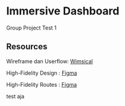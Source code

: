 # Immersive Dashboard

Group Project Test 1

## Resources

Wireframe dan Userflow: [Wimsical](https://whimsical.com/group-project-2-Dc81LaGV2Lpb4AP4Gk9vLt)

High-Fidelity Design : [Figma](https://www.figma.com/file/0Em6Nn2Y5U5ovGpcpVR8jQ/Immersive?type=design&node-id=738-862&t=09l8hbQLSKkZjhle-0)

High-Fidelity Routes : [Figma](https://www.figma.com/file/0Em6Nn2Y5U5ovGpcpVR8jQ/Immersive?type=design&node-id=744-309&t=buIoByQ7x9FdRAUG-0)

test aja